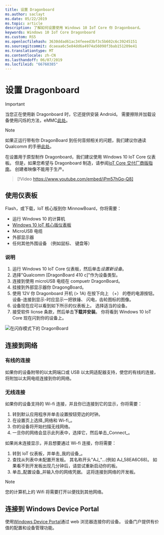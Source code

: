 ```yaml
---
title: 设置 Dragonboard
ms.author: saclayt
ms.date: 05/22/2019
ms.topic: article
description: 了解如何设置使用 Windows 10 IoT Core 你 Dragonboard。
keywords: Windows 10 IoT Core Dragonboard
ms.custom: RS5
ms.openlocfilehash: 3630ddad61ac34feeed3bf3c5b602c6c39245151
ms.sourcegitcommit: dcaeaa6c5e84dd6a4974a56098f3bab151209e41
ms.translationtype: MT
ms.contentlocale: zh-CN
ms.lasthandoff: 06/07/2019
ms.locfileid: "66760385"
---
```

# <a name="setting-up-a-dragonboard"></a>设置 Dragonboard

> [!IMPORTANT]
> 当您正在使用新 Dragonboard 时，它还提供安装 Android。 需要擦除并加载设备使用闪烁的方法，eMMC[此处](https://docs.microsoft.com/en-us/windows/iot-core/tutorials/qualcomm)。

> [!NOTE]
> 如果正运行带有你 DragonBoard 到任何音频相关的问题，我们建议你通读 Qualcomm 的手册[此处](https://developer.qualcomm.com/download/db410c/stereo-connector-and-audio-routing-application-note.pdf)。 

在设置用于原型制作 Dragonboard，我们建议使用 Windows 10 IoT Core 仪表板。 但是，如果您希望与 Dragonboard 制造，请参阅[IoT Core 交付厂商版指南](https://docs.microsoft.com/en-us/windows-hardware/manufacture/iot/iot-core-manufacturing-guide)。 创建者映像不能用于生产。
<br>
> [!Video https://www.youtube.com/embed/iPm57hGq-Q8]

## <a name="using-the-dashboard"></a>使用仪表板

Flash，或下载，IoT 核心版到你 MinnowBoard，你将需要：
* 运行 Windows 10 的计算机 
* [Windows 10 IoT 核心版仪表板](https://docs.microsoft.com/windows/iot-core/downloads)
* MicroUSB 电缆
* 外部显示器
* 任何其他外围设备 （例如鼠标、 键盘等）

### <a name="instructions"></a>说明

1. 运行 Windows 10 IoT Core 仪表板，然后单击*设置新设备*。
2. 选择"Qualcomm [DragonBoard 410 c]"作为设备类型。
3. 连接到使用 microUSB 电缆在 compuetr DragonBoard。
4. 挂接到外部显示器你 DragongBoard。
5. 使用 12V 你 Dragonboard 开机 (> 1A) 在按下向上 （+） 的卷的电源按钮。 设备-连接到显示-时应显示一把铁锤、 闪电，齿轮图标的图像。
6. 设备现在应可以看到如下所示的仪表板上。 选择适当的设备。
7. 接受软件 licnse 条款，然后单击**下载并安装**。 你将看到 Windows 10 IoT Core 现在闪到你的设备上。

![在闪存模式下的 DragonBoard](../media/DeviceSetup/db4.png)

## <a name="connect-to-a-network"></a>连接到网络
### <a name="wired-connection"></a>有线的连接
如果你的设备附带的以太网端口或 USB 以太网适配器支持，使您的有线的连接，将附加以太网电缆连接到你的网络。

### <a name="wireless-connection"></a>无线连接
如果你的设备支持的 Wi-fi 连接，并且你已连接到它的显示，你将需要：

1. 转到默认应用程序并单击设置按钮旁边的时钟。
2. 在设置页上选择_网络和 Wi-fi_。
3. 你的设备将开始扫描无线网络。
4. 一旦你的网络会显示此列表中，选择它，然后单击_Connect_。

如果尚未连接显示，并且想要通过 Wi-fi 连接，你将需要：

1. 转到 IoT 仪表板，并单击_我的设备_。
2. 查找从列表中未配置开发板。 其名称开头"AJ_"...(例如 AJ_58EA6C68)。 如果看不到开发板出现几分钟后，请尝试重新启动你的板。
3. 单击_配置设备_并输入你的网络凭据。 这将连接到网络的开发板。

> [!NOTE]
> 您的计算机上的 Wifi 将需要打开以便找到其他网络。

## <a name="connect-to-windows-device-portal"></a>连接到 Windows Device Portal

使用[Windows Device Portal](../manage-your-device/DevicePortal.md)通过 web 浏览器连接你的设备。 设备门户提供有价值的配置和设备管理功能。 

